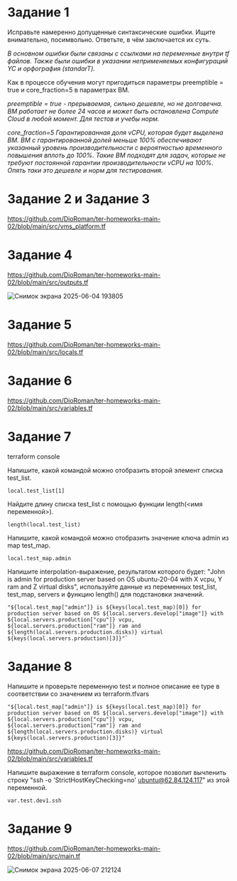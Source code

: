 # Задание 1

Исправьте намеренно допущенные синтаксические ошибки. Ищите внимательно, посимвольно. Ответьте, в чём заключается их суть.

_В основном ошибки были связаны с ссылками на переменные внутри tf файлов. Также были ошибки в указании неприменяемых конфигураций YC и орфография (standarT)._

Как в процессе обучения могут пригодиться параметры preemptible = true и core_fraction=5 в параметрах ВМ.

_preemptible = true - прерываемая, сильно дешевле, но не долговечна. ВМ работает не более 24 часов и может быть остановлена Compute Cloud в любой момент. Для тестов и учебы норм._

_core_fraction=5 Гарантированная доля vCPU, которая будет выделена ВМ. ВМ с гарантированной долей меньше 100% обеспечивают указанный уровень производительности с вероятностью временного повышения вплоть до 100%.
Такие ВМ подходят для задач, которые не требуют постоянной гарантии производительности vCPU на 100%. Опять таки это дешевле и норм для тестирования._

# Задание 2 и Задание 3

https://github.com/DioRoman/ter-homeworks-main-02/blob/main/src/vms_platform.tf

# Задание 4

https://github.com/DioRoman/ter-homeworks-main-02/blob/main/src/outputs.tf

![Снимок экрана 2025-06-04 193805](https://github.com/user-attachments/assets/3982ea42-b8fc-41ec-becd-c4d0c99f87e1)

# Задание 5

https://github.com/DioRoman/ter-homeworks-main-02/blob/main/src/locals.tf

# Задание 6

https://github.com/DioRoman/ter-homeworks-main-02/blob/main/src/variables.tf

# Задание 7 

terraform console

Напишите, какой командой можно отобразить второй элемент списка test_list.

`local.test_list[1]`

Найдите длину списка test_list с помощью функции length(<имя переменной>).

`length(local.test_list)`

Напишите, какой командой можно отобразить значение ключа admin из map test_map.

`local.test_map.admin`

Напишите interpolation-выражение, результатом которого будет: "John is admin for production server based on OS ubuntu-20-04 with X vcpu, Y ram and Z virtual disks", используйте данные из переменных test_list, test_map, servers и функцию length() для подстановки значений.

```
"${local.test_map["admin"]} is ${keys(local.test_map)[0]} for production server based on OS ${local.servers.develop["image"]} with ${local.servers.production["cpu"]} vcpu, ${local.servers.production["ram"]} ram and ${length(local.servers.production.disks)} virtual ${keys(local.servers.production)[3]}"`
```

# Задание 8

Напишите и проверьте переменную test и полное описание ее type в соответствии со значением из terraform.tfvars

```
"${local.test_map["admin"]} is ${keys(local.test_map)[0]} for production server based on OS ${local.servers.develop["image"]} with ${local.servers.production["cpu"]} vcpu, ${local.servers.production["ram"]} ram and ${length(local.servers.production.disks)} virtual ${keys(local.servers.production)[3]}"
```

https://github.com/DioRoman/ter-homeworks-main-02/blob/main/src/variables.tf

Напишите выражение в terraform console, которое позволит вычленить строку "ssh -o 'StrictHostKeyChecking=no' ubuntu@62.84.124.117" из этой переменной.

`var.test.dev1.ssh`

# Задание 9

https://github.com/DioRoman/ter-homeworks-main-02/blob/main/src/main.tf

![Снимок экрана 2025-06-07 212124](https://github.com/user-attachments/assets/5b0c4c10-bf74-4c8b-acfe-8706ca155de5)

